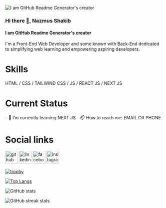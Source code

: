 ![I am GitHub Readme Generator's creator](https://media.licdn.com/dms/image/D5616AQEI3OeRhpjMaQ/profile-displaybackgroundimage-shrink_350_1400/0/1702125426463?e=1707350400&v=beta&t=3g3NVhBEWel-uvyty2pnV8zcld7j7-yv6hOJ0VvD5lY)

### Hi there 👋, Nazmus Shakib
#### I am GitHub Readme Generator's creator

I'm a Front-End Web Developer and some known with Back-End dedicated to simplifying web learning and empowering aspiring developers.

<h1>Skills</h1>
HTML / CSS / TAILWIND CSS / JS / REACT JS / NEXT JS 
<h1>Current Status</h1>
- 🌱 I’m currently learning NEXT JS 
- 📫 How to reach me: EMAIL OR  PHONE 

<h1>Social links</h1>

[<img src='https://cdn.jsdelivr.net/npm/simple-icons@3.0.1/icons/github.svg' alt='github' height='40'>](https://github.com/Najmus73)  [<img src='https://cdn.jsdelivr.net/npm/simple-icons@3.0.1/icons/linkedin.svg' alt='linkedin' height='40'>](https://www.linkedin.com/in/https://www.linkedin.com/in/najmus-shakib-879734b7/)  [<img src='https://cdn.jsdelivr.net/npm/simple-icons@3.0.1/icons/facebook.svg' alt='facebook' height='40'>](https://www.facebook.com/https://www.facebook.com/NajmusShakib2/)  [<img src='https://cdn.jsdelivr.net/npm/simple-icons@3.0.1/icons/instagram.svg' alt='instagram' height='40'>](https://www.instagram.com/https://www.instagram.com/najmus73//)  

[![trophy](https://github-profile-trophy.vercel.app/?username=Najmus73)](https://github.com/ryo-ma/github-profile-trophy)

[![Top Langs](https://github-readme-stats.vercel.app/api/top-langs/?username=Najmus73)](https://github.com/anuraghazra/github-readme-stats)

![GitHub stats](https://github-readme-stats.vercel.app/api?username=Najmus73&show_icons=true)  

![GitHub streak stats](https://streak-stats.demolab.com/?user=Najmus73)  



